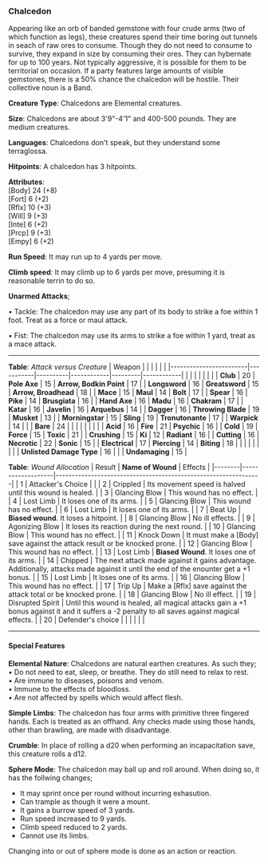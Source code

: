 ### Chalcedon
Appearing like an orb of banded gemstone with four crude arms (two of which function as legs), these creatures spend their time boring out tunnels in seach of raw ores to consume. Though they do not need to consume to survive, they expand in size by consuming their ores. They can hybernate for up to 100 years. Not typically aggressive, it is possible for them to be territorial on occasion. If a party features large amounts of visible gemstones, there is a 50% chance the chalcedon will be hostile. Their collective noun is a Band.

**Creature Type**: Chalcedons are Elemental creatures.

**Size**: Chalcedons are about 3'9"-4'1" and 400-500 pounds. They are medium creatures.

**Languages**: Chalcedons don't speak, but they understand some terraglossa.

**Hitpoints**: A chalcedon has 3 hitpoints.

**Attributes**:  
[Body] 24 (+8)  
[Fort] 6  (+2)  
[Rflx] 10 (+3)  
[Will] 9  (+3)  
[Inte] 6  (+2)  
[Prcp] 9  (+3)  
[Empy] 6  (+2)  

**Run Speed**: It may run up to 4 yards per move.

**Climb speed**: It may climb up to 6 yards per move, presuming it is reasonable terrin to do so.

**Unarmed Attacks**;

 • Tackle: The chalcedon may use any part of its body to strike a foe within 1 foot. Treat as a force or maul attack.

 • Fist: The chalcedon may use its arms to strike a foe within 1 yard, treat as a mace attack.

---------------------

**Table**: *Attack versus Creature*
| Weapon                 |          |            |         |            |         |
|------------------------|-----------|----------|------------|---------|------------|
|                        |          |            |         |            |         |
| **Club**                   | 20     | **Pole Axe**       | 15     | **Arrow, Bodkin Point**    | 17    |
| **Longsword**              | 16     | **Greatsword**     | 15     | **Arrow, Broadhead**       | 18    |
| **Mace**                   | 15     | **Maul**           | 14     | **Bolt** | 17    |
| **Spear**                  | 16     | **Pike**           | 14     | **Brusgiata** | 16     |
| **Hand Axe**               | 16     | **Madu**           | 16     | **Chakram** | 17    |
| **Katar**                  | 16     | **Javelin**        | 16     | **Arquebus** | 14    |
| **Dagger**                 | 16     | **Throwing Blade** | 19     | **Musket** | 13    |
| **Morningstar**            | 15     | **Sling**          | 19     | **Tronutonante** | 17    |
| **Warpick**                | 14     |                    |        | **Bare** |  24 |
|                        |           |          |            |         |            |
| **Acid**                   | 16     | **Fire**           | 21     | **Psychic** | 16     |
| **Cold**                   | 19     | **Force**          | 15     | **Toxic**  | 21     |
| **Crushing**               | 15     | **Ki**             | 12     | **Radiant** | 16     |
| **Cutting**                | 16     | **Necrotic**       | 22     | **Sonic** | 15    |
| **Electrical**             | 17     | **Piercing**       | 14     | **Biting** | 18    |
|                        |           |          |            |         |            |
| **Unlisted Damage Type** | 16 |               |                   | **Undamaging** | 15 |



**Table**: *Wound Allocation*
| Result | **Name of Wound** | Effects                                                        |
|--------|-------------------|----------------------------------------------------------------|
|   1    | Attacker's Choice |                                                                |
|   2    | Crippled          | Its movement speed is halved until this wound is healed.      |
|   3    | Glancing Blow     | This wound has no effect. |
|   4    | Lost Limb         | It loses one of its arms. |
|   5    | Glancing Blow     | This wound has no effect. |
|   6    | Lost Limb         | It loses one of its arms. |
|   7    | Beat Up           | **Biased wound**. It loses a hitpoint. |
|   8    | Glancing Blow     | No ill effects.                                     |
|   9    | Agonizing Blow    | It loses its reaction during the next round. |
|   10   | Glancing Blow     | This wound has no effect. |
|   11   | Knock Down        | It must make a [Body] save against the attack result or be knocked prone. |
|   12   | Glancing Blow     | This wound has no effect. |
|   13   | Lost Limb         | **Biased Wound**. It loses one of its arms. |
|   14   | Chipped           | The next attack made against it gains advantage. Additionally, attacks made against it until the end of the enounter get a +1 bonus. |
|   15   | Lost Limb         | It loses one of its arms. |
|   16   | Glancing Blow     | This wound has no effect. |
|   17   | Trip Up           | Make a [Rflx] save against the attack total or be knocked prone.                                  |
|   18   | Glancing Blow     | No ill effect. |
|   19   | Disrupted Spirit  | Until this wound is healed, all magical attacks gain a +1 bonus against it and it suffers a -2 penalty to all saves against magical effects. |
|   20   | Defender's choice |                                   |
|        |                                                |                                   |

---------------------

#### Special Features

**Elemental Nature**: Chalcedons are natural earthen creatures. As such they;  
 • Do not need to eat, sleep, or breathe. They do still need to relax to rest.  
 • Are immune to diseases, poisons and venom.  
 • Immune to the effects of bloodloss.  
 • Are not affected by spells which would affect flesh.  

**Simple Limbs**: The chalcedon has four arms with primitive three fingered hands. Each is treated as an offhand. Any checks made using those hands, other than brawling, are made with disadvantage.

**Crumble**: In place of rolling a d20 when performing an incapacitation save, this creature rolls a d12.

**Sphere Mode**: The chalcedon may ball up and roll around. When doing so, it has the follwing changes;  
* It may sprint once per round without incurring exhasution.
* Can trample as though it were a mount.
* It gains a burrow speed of 3 yards.
* Run speed increased to 9 yards.
* Climb speed reduced to 2 yards.
* Cannot use its limbs.

Changing into or out of sphere mode is done as an action or reaction.
